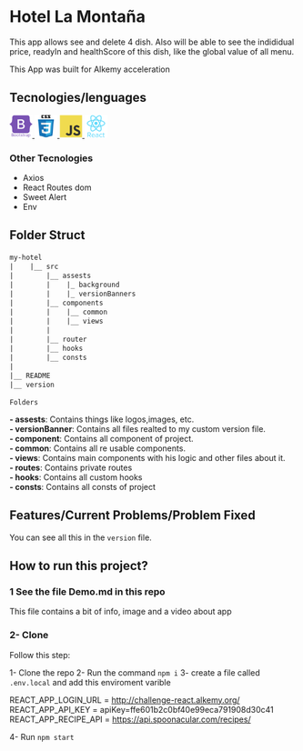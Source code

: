 # Hotel La Montaña

This app allows see and delete 4 dish. Also will be able to see the indididual price, readyIn and healthScore of this dish, like the global value of all menu.

This App was built for Alkemy acceleration

## Tecnologies/lenguages

<p align="left"> <a href="https://getbootstrap.com" target="_blank" rel="noreferrer"> <img src="https://raw.githubusercontent.com/devicons/devicon/master/icons/bootstrap/bootstrap-plain-wordmark.svg" alt="bootstrap" width="40" height="40"/> </a> <a href="https://www.w3schools.com/css/" target="_blank" rel="noreferrer"> <img src="https://raw.githubusercontent.com/devicons/devicon/master/icons/css3/css3-original-wordmark.svg" alt="css3" width="40" height="40"/> </a> <a href="https://developer.mozilla.org/en-US/docs/Web/JavaScript" target="_blank" rel="noreferrer"> <img src="https://raw.githubusercontent.com/devicons/devicon/master/icons/javascript/javascript-original.svg" alt="javascript" width="40" height="40"/> </a> <a href="https://reactjs.org/" target="_blank" rel="noreferrer"> <img src="https://raw.githubusercontent.com/devicons/devicon/master/icons/react/react-original-wordmark.svg" alt="react" width="40" height="40"/> </a> </p>

### Other Tecnologies

- Axios
- React Routes dom
- Sweet Alert
- Env

## Folder Struct

```
my-hotel
|    |__ src
|        |__ assests
|        |    |_ background
|        |    |_ versionBanners
|        |__ components
|        |    |__ common
|        |    |__ views
|        |
|        |__ router
|        |__ hooks
|        |__ consts
|
|__ README
|__ version
```

`Folders`

**- assests**: Contains things like logos,images, etc.  
**- versionBanner**: Contains all files realted to my custom version file.  
**- component**: Contains all component of project.  
**- common**: Contains all re usable components.  
**- views**: Contains main components with his logic and other files about it.  
**- routes**: Contains private routes  
**- hooks**: Contains all custom hooks  
**- consts**: Contains all consts of project

## Features/Current Problems/Problem Fixed

You can see all this in the `version` file.

## How to run this project?

### 1 See the file Demo.md in this repo

This file contains a bit of info, image and a video about app

### 2- Clone

Follow this step:

1- Clone the repo
2- Run the command `npm i`
3- create a file called `.env.local` and add this enviroment varible

REACT_APP_LOGIN_URL = http://challenge-react.alkemy.org/
REACT_APP_API_KEY = apiKey=ffe601b2c0bf40e99eca791908d30c41
REACT_APP_RECIPE_API = https://api.spoonacular.com/recipes/

4- Run `npm start`
